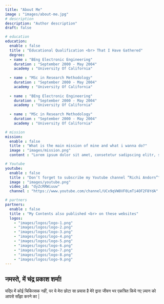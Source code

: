 ```yaml
---
title: "About Me"
image : "images/about-me.jpg"
# description
description: "Author description"
draft: false

# education
education:
  enable : false
  title : "Educational Qualification <br> That I Have Gathered"
  degree:
  - name : "BEng Electronic Engineering"
    duration : "September 2000 - May 2004"
    academy : "University Of California"
    
  - name : "MSc in Research Methodology"
    duration : "September 2000 - May 2004"
    academy : "University Of California"
    
  - name : "BEng Electronic Engineering"
    duration : "September 2000 - May 2004"
    academy : "University Of California"
    
  - name : "MSc in Research Methodology"
    duration : "September 2000 - May 2004"
    academy : "University Of California"

# mission
mission:
  enable : false
  title : "What is the main mission of mine and what i wanna do?"
  image : "images/mission.png"
  content : "Lorem ipsum dolor sit amet, consetetur sadipscing elitr, sed diam nonumy eirmod tempor invidunt ut labore et dolore magna aliquyam erat, sed diam voluptua. At vero eos et accusam et justo duo dolores et ea rebum."

# Youtube
youtube:
  enable : false
  title : "Don’t forget to subscribe my Youtube channel “Richi Andorn”"
  image : "images/youtube.png"
  video_id: "dyZcRRWiuuw"
  channel : "https://www.youtube.com/channel/UCx9qVW8VF0LmTi4OF2F8YdA"

# partners
partners:
  enable : false
  title : "My Contents also published <br> on these websites"
  logos:
    - "images/logos/logo-1.png"
    - "images/logos/logo-2.png"
    - "images/logos/logo-3.png"
    - "images/logos/logo-4.png"
    - "images/logos/logo-5.png"
    - "images/logos/logo-6.png"
    - "images/logos/logo-7.png"
    - "images/logos/logo-8.png"
    - "images/logos/logo-9.png"
---
```


## नमस्ते, में चंद्र प्रकाश शर्मा!

यद्पि में कोई चिकित्सक नहीं, पर ये मेरा छोटा सा प्रयास है मेरे द्वारा  जीवन भर एकत्रित किये गए ज़्यान को आपसे साँझा करने का |